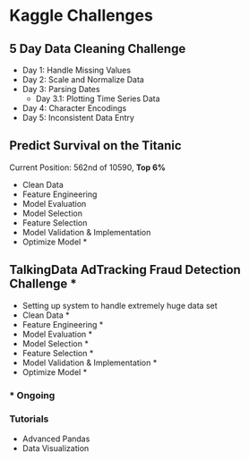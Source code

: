 # Kaggle Challenges

## 5 Day Data Cleaning Challenge
+ Day 1: Handle Missing Values
+ Day 2: Scale and Normalize Data
+ Day 3: Parsing Dates
  + Day 3.1: Plotting Time Series Data
+ Day 4: Character Encodings
+ Day 5: Inconsistent Data Entry

## Predict Survival on the Titanic
Current Position: 562nd of 10590, **Top 6%**
+ Clean Data
+ Feature Engineering
+ Model Evaluation
+ Model Selection
+ Feature Selection
+ Model Validation & Implementation
+ Optimize Model *

## TalkingData AdTracking Fraud Detection Challenge *
+ Setting up system to handle extremely huge data set
+ Clean Data *
+ Feature Engineering *
+ Model Evaluation *
+ Model Selection *
+ Feature Selection *
+ Model Validation & Implementation *
+ Optimize Model *

### * Ongoing

### Tutorials
+ Advanced Pandas
+ Data Visualization
